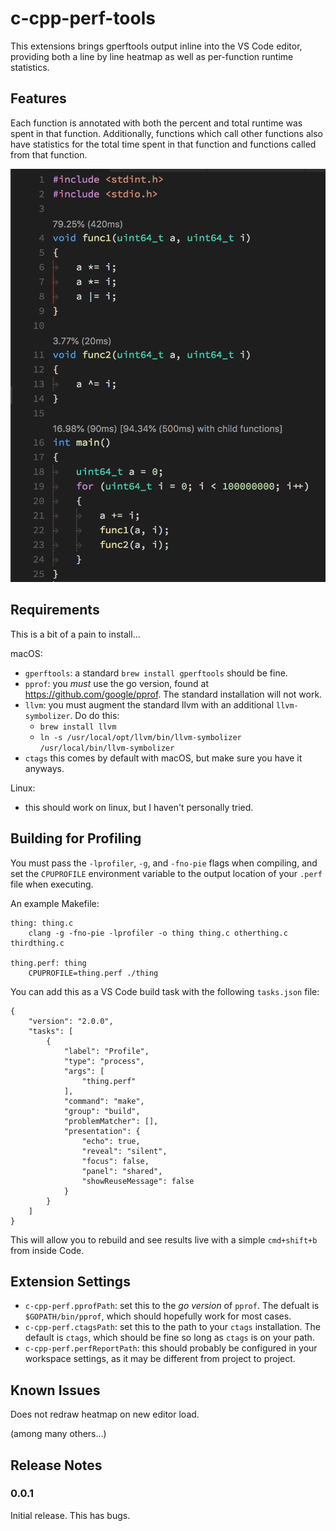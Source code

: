 # c-cpp-perf-tools

This extensions brings gperftools output inline into the VS Code editor, providing 
both a line by line heatmap as well as per-function runtime statistics.

## Features

Each function is annotated with both the percent and total runtime was spent in that function. Additionally, functions which call other functions also have statistics for
the total time spent in that function and functions called from that function.

![overview](Screenshot.png)


## Requirements

This is a bit of a pain to install...

macOS:
 - `gperftools`: a standard `brew install gperftools` should be fine.
 - `pprof`: you *must* use the go version, found at https://github.com/google/pprof. The standard installation will not work.
 - `llvm`: you must augment the standard llvm with an additional `llvm-symbolizer`. Do do this:
    - `brew install llvm`
    - `ln -s /usr/local/opt/llvm/bin/llvm-symbolizer /usr/local/bin/llvm-symbolizer`
 - `ctags` this comes by default with macOS, but make sure you have it anyways.

Linux:
- this should work on linux, but I haven't personally tried.

## Building for Profiling

You must pass the `-lprofiler`, `-g`, and `-fno-pie` flags when compiling, and set the `CPUPROFILE` environment variable to the output location of your `.perf` file when executing. 

An example Makefile:
```
thing: thing.c
	clang -g -fno-pie -lprofiler -o thing thing.c otherthing.c thirdthing.c

thing.perf: thing
	CPUPROFILE=thing.perf ./thing
```

You can add this as a VS Code build task with the following `tasks.json` file:
```
{
    "version": "2.0.0",
    "tasks": [
        {
            "label": "Profile",
            "type": "process",
            "args": [
                "thing.perf"
            ],
            "command": "make",
            "group": "build",
            "problemMatcher": [],
            "presentation": {
                "echo": true,
                "reveal": "silent",
                "focus": false,
                "panel": "shared",
                "showReuseMessage": false
            }
        }
    ]
}
```

This will allow you to rebuild and see results live with a simple `cmd+shift+b` from inside Code.

## Extension Settings

* `c-cpp-perf.pprofPath`: set this to the *go version* of `pprof`. The defualt is `$GOPATH/bin/pprof`, which should hopefully work for most cases.  
* `c-cpp-perf.ctagsPath`: set this to the path to your `ctags` installation. The default is `ctags`, which should be fine so long as `ctags` is on your path.
* `c-cpp-perf.perfReportPath`: this should probably be configured in your workspace settings, as it may be different from project to project.

## Known Issues

Does not redraw heatmap on new editor load.

(among many others...)

## Release Notes

### 0.0.1

Initial release. This has bugs.
